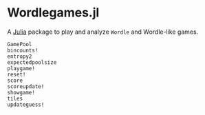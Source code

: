 # Wordlegames.jl

A [Julia](https://julialang.org) package to play and analyze `Wordle` and Wordle-like games.

```@docs
GamePool
bincounts!
entropy2
expectedpoolsize
playgame!
reset!
score
scoreupdate!
showgame!
tiles
updateguess!
```

```@index
```
